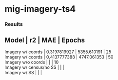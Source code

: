 # mig-imagery-ts4



### Results

Model                    |      r2        |      MAE       |    Epochs    
--------------------------------------------------------------------------
Imagery w/ coords        |  0.3197819927  |   5355.610191  |      25      
Imagery w/ coords        |  0.4137777388  |   4747.061353  |      50      
Imagery w/o coords       |                |                |      10      
Imagery w/ census/no SS  |                |                |              
Imagery w/ SS            |                |                |              
